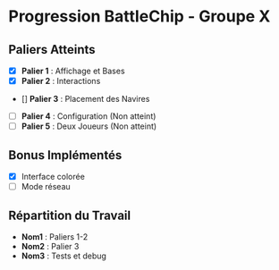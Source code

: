 # Progression BattleChip - Groupe X

## Paliers Atteints

- [x] **Palier 1** : Affichage et Bases
- [x] **Palier 2** : Interactions
- [] **Palier 3** : Placement des Navires
- [ ] **Palier 4** : Configuration (Non atteint)
- [ ] **Palier 5** : Deux Joueurs (Non atteint)

## Bonus Implémentés

- [x] Interface colorée
- [ ] Mode réseau

## Répartition du Travail

- **Nom1** : Paliers 1-2
- **Nom2** : Palier 3
- **Nom3** : Tests et debug

